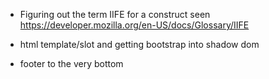 * Figuring out the term IIFE for a construct seen
  https://developer.mozilla.org/en-US/docs/Glossary/IIFE

* html template/slot and getting bootstrap into shadow dom

* footer to the very bottom
